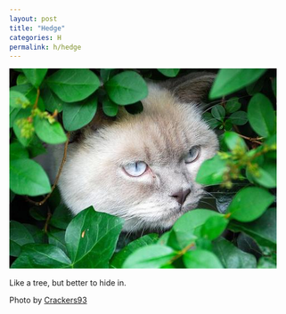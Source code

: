 ```yaml
---
layout: post
title: "Hedge"
categories: H
permalink: h/hedge
---
```


<img src="/images/h/hedge.jpg">

Like a tree, but better to hide in.

Photo by <a href="http://www.flickr.com/photos/crackers93/2350099120/">Crackers93</a>